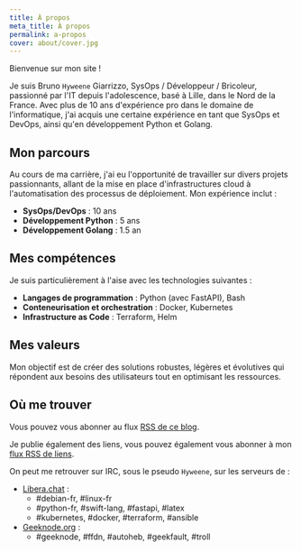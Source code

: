 ```yaml
---
title: À propos
meta_title: À propos
permalink: a-propos
cover: about/cover.jpg
---
```


Bienvenue sur mon site ! 

Je suis Bruno `Hyweene` Giarrizzo, SysOps / Développeur / Bricoleur, passionné par l'IT depuis l'adolescence, basé à Lille, dans le Nord de la France. Avec plus de 10 ans d'expérience pro dans le domaine de l'informatique, j'ai acquis une certaine expérience en tant que SysOps et DevOps, ainsi qu'en développement Python et Golang.

## Mon parcours

Au cours de ma carrière, j'ai eu l'opportunité de travailler sur divers projets passionnants, allant de la mise en place d'infrastructures cloud à l'automatisation des processus de déploiement. Mon expérience inclut :

- **SysOps/DevOps** : 10 ans
- **Développement Python** : 5 ans
- **Développement Golang** : 1.5 an

## Mes compétences

Je suis particulièrement à l'aise avec les technologies suivantes :

- **Langages de programmation** : Python (avec FastAPI), Bash
- **Conteneurisation et orchestration** : Docker, Kubernetes
- **Infrastructure as Code** : Terraform, Helm

## Mes valeurs

Mon objectif est de créer des solutions robustes, légères et évolutives qui répondent aux besoins des utilisateurs tout en optimisant les ressources.

## Où me trouver

Vous pouvez vous abonner au flux [RSS de ce blog](/blog/feed.xml).

Je publie également des liens, vous pouvez également vous abonner à mon [flux RSS de liens](/liens/feed.xml).

On peut me retrouver sur IRC, sous le pseudo `Hyweene`, sur les serveurs de :

- [Libera.chat](https://libera.chat/) : 
    - #debian-fr, #linux-fr
    - #python-fr, #swift-lang, #fastapi, #latex
    - #kubernetes, #docker, #terraform, #ansible
- [Geeknode.org](https://www.geeknode.org/) : 
    - #geeknode, #ffdn, #autoheb, #geekfault, #troll